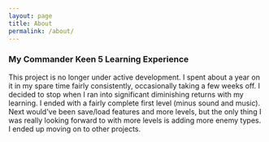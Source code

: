 ```yaml
---
layout: page
title: About
permalink: /about/
---
```


### My Commander Keen 5 Learning Experience

This project is no longer under active development. I spent about a year on it
in my spare time fairly consistently, occasionally taking a few weeks off. I
decided to stop when I ran into significant diminishing returns with my
learning. I ended with a fairly complete first level (minus sound and music).
Next would've been save/load features and more levels, but the only thing I was
really looking forward to with more levels is adding more enemy types. I ended
up moving on to other projects.
